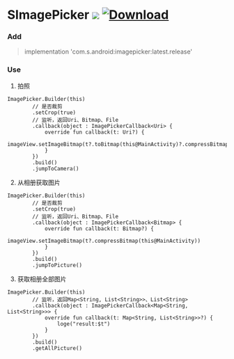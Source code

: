 # SImagePicker [![](https://img.shields.io/bintray/v/shuaijianwen/android/imagepicker.svg)](https://jcenter.bintray.com/com/s/android/imagepicker/) [ ![Download](https://api.bintray.com/packages/shuaijianwen/android/imagepicker/images/download.svg?version=1.3) ](https://bintray.com/shuaijianwen/android/imagepicker/1.3/link)

### Add

> implementation 'com.s.android:imagepicker:latest.release'

### Use

1.  拍照

```
ImagePicker.Builder(this)
        // 是否裁剪
        .setCrop(true)
        // 监听，返回Uri、Bitmap、File
        .callback(object : ImagePickerCallback<Uri> {
            override fun callback(t: Uri?) {
                imageView.setImageBitmap(t?.toBitmap(this@MainActivity)?.compressBitmap(this@MainActivity))
            }
        })
        .build()
        .jumpToCamera()
```
2.  从相册获取图片
```
ImagePicker.Builder(this)
        // 是否裁剪
        .setCrop(true)
        // 监听，返回Uri、Bitmap、File
        .callback(object : ImagePickerCallback<Bitmap> {
            override fun callback(t: Bitmap?) {
                imageView.setImageBitmap(t?.compressBitmap(this@MainActivity))
            }
        })
        .build()
        .jumpToPicture()
```
3.  获取相册全部图片
```
ImagePicker.Builder(this)
        // 监听，返回Map<String, List<String>>、List<String>
        .callback(object : ImagePickerCallback<Map<String, List<String>>> {
            override fun callback(t: Map<String, List<String>>?) {
                loge("result:$t")
            }
        })
        .build()
        .getAllPicture()
```
